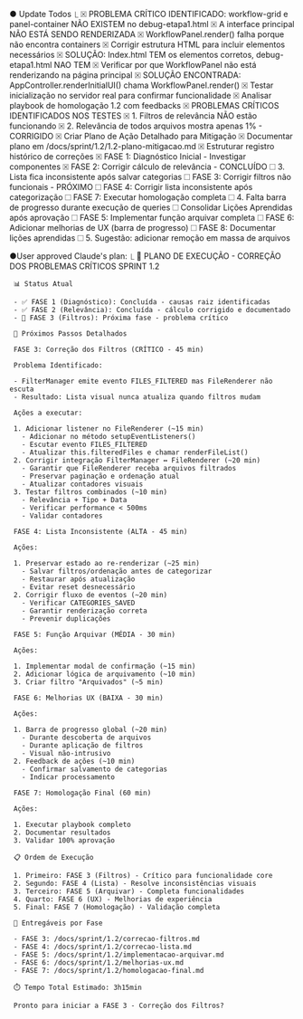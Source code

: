
● Update Todos
  ⎿  ☒ PROBLEMA CRÍTICO IDENTIFICADO: workflow-grid e panel-container NÃO EXISTEM no debug-etapa1.html
     ☒ A interface principal NÃO ESTÁ SENDO RENDERIZADA
     ☒ WorkflowPanel.render() falha porque não encontra containers
     ☒ Corrigir estrutura HTML para incluir elementos necessários
     ☒ SOLUÇÃO: Index.html TEM os elementos corretos, debug-etapa1.html NAO TEM
     ☒ Verificar por que WorkflowPanel não está renderizando na página principal
     ☒ SOLUÇÃO ENCONTRADA: AppController.renderInitialUI() chama WorkflowPanel.render()
     ☒ Testar inicialização no servidor real para confirmar funcionalidade
     ☒ Analisar playbook de homologação 1.2 com feedbacks
     ☒ PROBLEMAS CRÍTICOS IDENTIFICADOS NOS TESTES
     ☒ 1. Filtros de relevância NÃO estão funcionando
     ☒ 2. Relevância de todos arquivos mostra apenas 1% - CORRIGIDO
     ☒ Criar Plano de Ação Detalhado para Mitigação
     ☒ Documentar plano em /docs/sprint/1.2/1.2-plano-mitigacao.md
     ☒ Estruturar registro histórico de correções
     ☒ FASE 1: Diagnóstico Inicial - Investigar componentes
     ☒ FASE 2: Corrigir cálculo de relevância - CONCLUÍDO
     ☐ 3. Lista fica inconsistente após salvar categorias
     ☐ FASE 3: Corrigir filtros não funcionais - PRÓXIMO
     ☐ FASE 4: Corrigir lista inconsistente após categorização
     ☐ FASE 7: Executar homologação completa
     ☐ 4. Falta barra de progresso durante execução de queries
     ☐ Consolidar Lições Aprendidas após aprovação
     ☐ FASE 5: Implementar função arquivar completa
     ☐ FASE 6: Adicionar melhorias de UX (barra de progresso)
     ☐ FASE 8: Documentar lições aprendidas
     ☐ 5. Sugestão: adicionar remoção em massa de arquivos
                                                                            
●User approved Claude's plan:
  ⎿  🚀 PLANO DE EXECUÇÃO - CORREÇÃO DOS PROBLEMAS CRÍTICOS SPRINT 1.2

     📊 Status Atual

     - ✅ FASE 1 (Diagnóstico): Concluída - causas raiz identificadas
     - ✅ FASE 2 (Relevância): Concluída - cálculo corrigido e documentado
     - 🔄 FASE 3 (Filtros): Próxima fase - problema crítico

     🎯 Próximos Passos Detalhados

     FASE 3: Correção dos Filtros (CRÍTICO - 45 min)

     Problema Identificado:

     - FilterManager emite evento FILES_FILTERED mas FileRenderer não escuta
     - Resultado: Lista visual nunca atualiza quando filtros mudam

     Ações a executar:

     1. Adicionar listener no FileRenderer (~15 min)
       - Adicionar no método setupEventListeners()
       - Escutar evento FILES_FILTERED
       - Atualizar this.filteredFiles e chamar renderFileList()
     2. Corrigir integração FilterManager ↔ FileRenderer (~20 min)
       - Garantir que FileRenderer receba arquivos filtrados
       - Preservar paginação e ordenação atual
       - Atualizar contadores visuais
     3. Testar filtros combinados (~10 min)
       - Relevância + Tipo + Data
       - Verificar performance < 500ms
       - Validar contadores

     FASE 4: Lista Inconsistente (ALTA - 45 min)

     Ações:

     1. Preservar estado ao re-renderizar (~25 min)
       - Salvar filtros/ordenação antes de categorizar
       - Restaurar após atualização
       - Evitar reset desnecessário
     2. Corrigir fluxo de eventos (~20 min)
       - Verificar CATEGORIES_SAVED 
       - Garantir renderização correta
       - Prevenir duplicações

     FASE 5: Função Arquivar (MÉDIA - 30 min)

     Ações:

     1. Implementar modal de confirmação (~15 min)
     2. Adicionar lógica de arquivamento (~10 min)
     3. Criar filtro "Arquivados" (~5 min)

     FASE 6: Melhorias UX (BAIXA - 30 min)

     Ações:

     1. Barra de progresso global (~20 min)
       - Durante descoberta de arquivos
       - Durante aplicação de filtros
       - Visual não-intrusivo
     2. Feedback de ações (~10 min)
       - Confirmar salvamento de categorias
       - Indicar processamento

     FASE 7: Homologação Final (60 min)

     Ações:

     1. Executar playbook completo
     2. Documentar resultados
     3. Validar 100% aprovação

     📋 Ordem de Execução

     1. Primeiro: FASE 3 (Filtros) - Crítico para funcionalidade core
     2. Segundo: FASE 4 (Lista) - Resolve inconsistências visuais  
     3. Terceiro: FASE 5 (Arquivar) - Completa funcionalidades
     4. Quarto: FASE 6 (UX) - Melhorias de experiência
     5. Final: FASE 7 (Homologação) - Validação completa

     🎯 Entregáveis por Fase

     - FASE 3: /docs/sprint/1.2/correcao-filtros.md
     - FASE 4: /docs/sprint/1.2/correcao-lista.md
     - FASE 5: /docs/sprint/1.2/implementacao-arquivar.md
     - FASE 6: /docs/sprint/1.2/melhorias-ux.md
     - FASE 7: /docs/sprint/1.2/homologacao-final.md

     ⏱️ Tempo Total Estimado: 3h15min

     Pronto para iniciar a FASE 3 - Correção dos Filtros?
